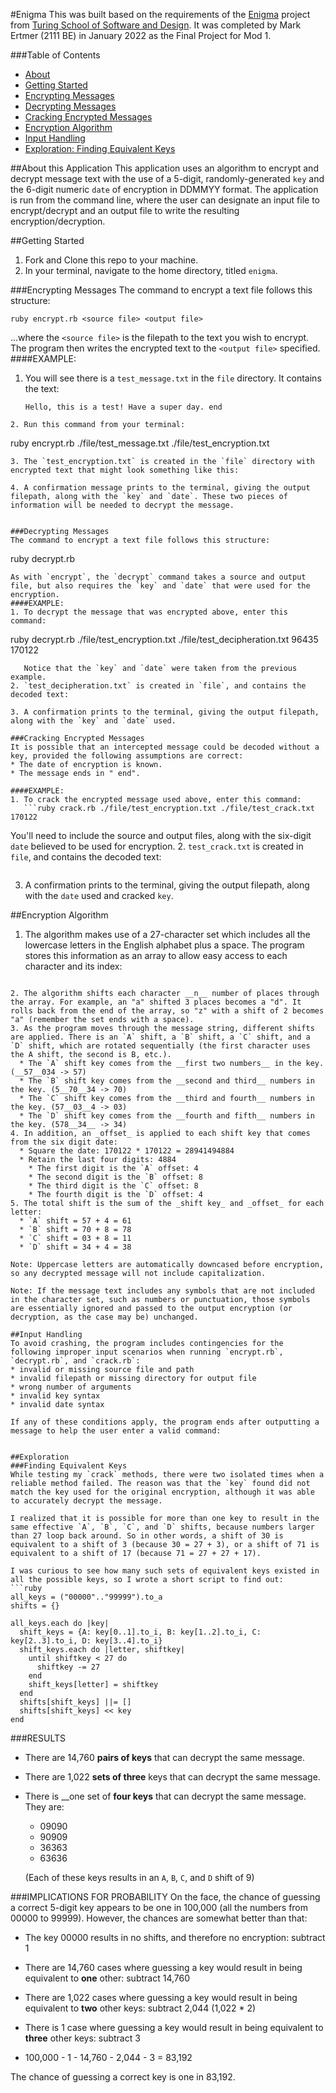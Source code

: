 #Enigma
This was built based on the requirements of the [Enigma](https://backend.turing.edu/module1/projects/enigma/index) project from [Turing School of Software and Design](https://turing.edu/).
It was completed by Mark Ertmer (2111 BE) in January 2022 as the Final Project for Mod 1.

###Table of Contents
* [About](#about-this-application)
* [Getting Started](#getting-started)
* [Encrypting Messages](#encrypting-messages)
* [Decrypting Messages](#decrypting-messages)
* [Cracking Encrypted Messages](#cracking-encrypted-messages)
* [Encryption Algorithm](#encryption-algorithm)
* [Input Handling](#input-handling)
* [Exploration: Finding Equivalent Keys](#exploration)

##About this Application
This application uses an algorithm to encrypt and decrypt message text with the use of a 5-digit, randomly-generated `key` and the 6-digit numeric `date` of encryption in DDMMYY format. The application is run from the command line, where the user can designate an input file to encrypt/decrypt and an output file to write the resulting encryption/decryption.

##Getting Started
1. Fork and Clone this repo to your machine.
2. In your terminal, navigate to the home directory, titled `enigma`.

###Encrypting Messages
The command to encrypt a text file follows this structure:
```
ruby encrypt.rb <source file> <output file>
```
...where the `<source file>` is the filepath to the text you wish to encrypt. The program then writes the encrypted text to the `<output file>` specified.
####EXAMPLE:
1. You will see there is a `test_message.txt` in the `file` directory. It contains the text:
   ```
   Hello, this is a test! Have a super day. end
```
2. Run this command from your terminal:
   ```
   ruby encrypt.rb ./file/test_message.txt ./file/test_encryption.txt
```
3. The `test_encryption.txt` is created in the `file` directory with encrypted text that might look something like this:
   ```

```
4. A confirmation message prints to the terminal, giving the output filepath, along with the `key` and `date`. These two pieces of information will be needed to decrypt the message.
   ```

```

###Decrypting Messages
The command to encrypt a text file follows this structure:
```
ruby decrypt.rb <source file> <output file> <key> <date>
```
As with `encrypt`, the `decrypt` command takes a source and output file, but also requires the `key` and `date` that were used for the encryption.
####EXAMPLE:
1. To decrypt the message that was encrypted above, enter this command:
   ```
   ruby decrypt.rb ./file/test_encryption.txt ./file/test_decipheration.txt 96435 170122
```
   Notice that the `key` and `date` were taken from the previous example.
2. `test_decipheration.txt` is created in `file`, and contains the decoded text:
   ```
```
3. A confirmation prints to the terminal, giving the output filepath, along with the `key` and `date` used.

###Cracking Encrypted Messages
It is possible that an intercepted message could be decoded without a key, provided the following assumptions are correct:
* The date of encryption is known.
* The message ends in " end".

####EXAMPLE:
1. To crack the encrypted message used above, enter this command:
   ```ruby crack.rb ./file/test_encryption.txt ./file/test_crack.txt 170122
   ```
   You'll need to include the source and output files, along with the six-digit `date` believed to be used for encryption.
2. `test_crack.txt` is created in `file`, and contains the decoded text:
   ```
```
3. A confirmation prints to the terminal, giving the output filepath, along with the `date` used and cracked `key`.

##Encryption Algorithm
1. The algorithm makes use of a 27-character set which includes all the lowercase letters in the English alphabet plus a space. The program stores this information as an array to allow easy access to each character and its index:
   ```@characters = ("a".."z").to_a << " "
```
2. The algorithm shifts each character __n__ number of places through the array. For example, an "a" shifted 3 places becomes a "d". It rolls back from the end of the array, so "z" with a shift of 2 becomes "a" (remember the set ends with a space).
3. As the program moves through the message string, different shifts are applied. There is an `A` shift, a `B` shift, a `C` shift, and a `D` shift, which are rotated sequentially (the first character uses the A shift, the second is B, etc.).
  * The `A` shift key comes from the __first two numbers__ in the key. (__57__034 -> 57)
  * The `B` shift key comes from the __second and third__ numbers in the key. (5__70__34 -> 70)
  * The `C` shift key comes from the __third and fourth__ numbers in the key. (57__03__4 -> 03)
  * The `D` shift key comes from the __fourth and fifth__ numbers in the key. (578__34__ -> 34)
4. In addition, an _offset_ is applied to each shift key that comes from the six digit date:
  * Square the date: 170122 * 170122 = 28941494884
  * Retain the last four digits: 4884
    * The first digit is the `A` offset: 4
    * The second digit is the `B` offset: 8
    * The third digit is the `C` offset: 8
    * The fourth digit is the `D` offset: 4
5. The total shift is the sum of the _shift key_ and _offset_ for each letter:
  * `A` shift = 57 + 4 = 61
  * `B` shift = 70 + 8 = 78
  * `C` shift = 03 + 8 = 11
  * `D` shift = 34 + 4 = 38

Note: Uppercase letters are automatically downcased before encryption, so any decrypted message will not include capitalization.

Note: If the message text includes any symbols that are not included in the character set, such as numbers or punctuation, those symbols are essentially ignored and passed to the output encryption (or decryption, as the case may be) unchanged.

##Input Handling
To avoid crashing, the program includes contingencies for the following improper input scenarios when running `encrypt.rb`, `decrypt.rb`, and `crack.rb`:
* invalid or missing source file and path
* invalid filepath or missing directory for output file
* wrong number of arguments
* invalid key syntax
* invalid date syntax

If any of these conditions apply, the program ends after outputting a message to help the user enter a valid command:
```
```

##Exploration
###Finding Equivalent Keys
While testing my `crack` methods, there were two isolated times when a reliable method failed. The reason was that the `key` found did not match the key used for the original encryption, although it was able to accurately decrypt the message.

I realized that it is possible for more than one key to result in the same effective `A`, `B`, `C`, and `D` shifts, because numbers larger than 27 loop back around. So in other words, a shift of 30 is equivalent to a shift of 3 (because 30 = 27 + 3), or a shift of 71 is equivalent to a shift of 17 (because 71 = 27 + 27 + 17).  

I was curious to see how many such sets of equivalent keys existed in all the possible keys, so I wrote a short script to find out:
```ruby
all_keys = ("00000".."99999").to_a
shifts = {}

all_keys.each do |key|
  shift_keys = {A: key[0..1].to_i, B: key[1..2].to_i, C: key[2..3].to_i, D: key[3..4].to_i}
  shift_keys.each do |letter, shiftkey|
    until shiftkey < 27 do
      shiftkey -= 27
    end
    shift_keys[letter] = shiftkey
  end
  shifts[shift_keys] ||= []
  shifts[shift_keys] << key
end
```
###RESULTS
* There are 14,760 __pairs of keys__ that can decrypt the same message.
* There are 1,022 __sets of three__ keys that can decrypt the same message.
* There is __one set of __four keys__ that can decrypt the same message. They are:
  * 09090
  * 90909
  * 36363
  * 63636

  (Each of these keys results in an `A`, `B`, `C`, and `D` shift of 9)

###IMPLICATIONS FOR PROBABILITY
On the face, the chance of guessing a correct 5-digit key appears to be one in 100,000 (all the numbers from 00000 to 99999). However, the chances are somewhat better than that:
* The key 00000 results in no shifts, and therefore no encryption: subtract 1
* There are 14,760 cases where guessing a key would result in being equivalent to __one__ other: subtract 14,760
* There are 1,022 cases where guessing a key would result in being equivalent to __two__ other keys: subtract 2,044 (1,022 * 2)
* There is 1 case where guessing a key would result in being equivalent to __three__ other keys: subtract 3

* 100,000 - 1 - 14,760 - 2,044 - 3 = 83,192

The chance of guessing a correct key is one in 83,192.

